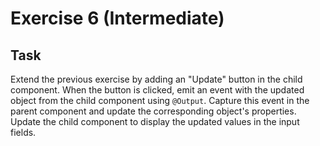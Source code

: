 # Exercise 6 (Intermediate)
## Task
Extend the previous exercise by adding an "Update" button in the child component. When the button is clicked, emit an event with the updated object from the child component using `@Output`. Capture this event in the parent component and update the corresponding object's properties. Update the child component to display the updated values in the input fields.